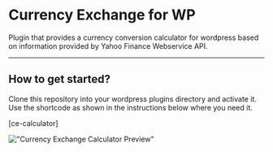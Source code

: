 # Currency Exchange for WP

Plugin that provides a currency conversion calculator for wordpress based on information provided by Yahoo Finance Webservice API.

***

## How to get started?

Clone this repository into your wordpress plugins directory and activate it. Use the shortcode as shown in the instructions below where you need it.

[ce-calculator]

!["Currency Exchange Calculator Preview"]("http://pasteboard.co/vxT1YlbC3.jpg" "Currency Exchange Calculator Preview")